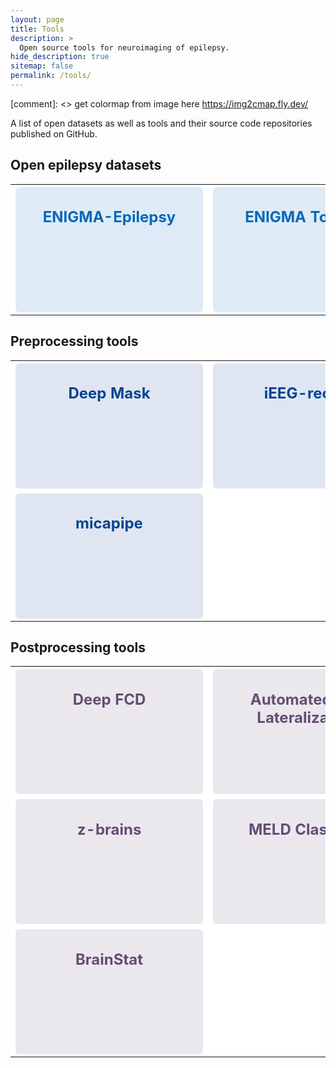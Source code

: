 ```yaml
---
layout: page
title: Tools
description: >
  Open source tools for neuroimaging of epilepsy.
hide_description: true
sitemap: false
permalink: /tools/
---
```


[comment]: <> get colormap from image here https://img2cmap.fly.dev/ 

<html>
<head>
<meta name="viewport" content="width=device-width, initial-scale=1">
<style>
.flip-card {
  background-color: transparent;
  width: 300px;
  height: 200px;
  perspective: 1000px;
}
.flip-card-inner {
  position: relative;
  width: 100%;
  height: 100%;
  text-align: center;
  transition: transform 0.6s;
  transform-style: preserve-3d;
  border-radius: 6px;
}
.flip-card:hover .flip-card-inner {
  transform: rotateY(180deg);
}
.flip-card-front, .flip-card-back {
  position: absolute;
  width: 100%;
  height: 100%;
  -webkit-backface-visibility: hidden;
  backface-visibility: hidden;
  border-radius: 6px;
}
.flip-card-front {
  background-color: #bbb;
  color: black;
  border-radius: 6px;
}
.flip-card-back {
  background-color: #afafaf;
  color: white;
  transform: rotateY(180deg);
  border-radius: 6px;
}
table, th, td {
  background: white!important;
  border: 0px;
  border: none!important;
  border-bottom: none;
  border-top: none;
}
</style>
</head>
<body>

<p>
A list of open datasets as well as tools and their source code repositories published on GitHub.
<br/> </p>

<h2> Open epilepsy datasets </h2>

<table>
  <tr>
    <th>
    <div class="flip-card">
      <div class="flip-card-inner">
        <div class="flip-card-front" style="background-color: rgba(6,104,185,0.13)">
          <h2 style="color:#0668b9">ENIGMA-Epilepsy</h2> 
        </div>
        <div class="flip-card-back" style="background-color: rgba(6,104,185,0.88)">
          <br/>
          <p style="font-size:18px"><a href="https://enigma.ini.usc.edu/ongoing/enigma-epilepsy/" target="_blank" style="color: #ffffff">ENIGMA-Epilepsy</a></p>
          <p style="font-size:14px">
          ENIGMA-Epilepsy is dedicated to improving our understanding of in vivo neuroanatomical disruptions in people with epilepsy compared to healthy individuals
          </p> 
        </div>
      </div>
    </div>
    </th>
    <th>
    <div class="flip-card">
      <div class="flip-card-inner">
        <div class="flip-card-front" style="background-color: rgba(6,104,185,0.13)">
          <h2 style="color:#0668b9">ENIGMA Toolbox</h2> 
        </div>
        <div class="flip-card-back" style="background-color: rgba(6,104,185,0.88)">
          <br/>
          <p style="font-size:18px"><a href="https://enigma-toolbox.readthedocs.io/" target="_blank" style="color: #ffffff">ENIGMA Toolbox</a></p>
          <p style="font-size:14px">
          A repository for accessing 100+ ENIGMA statistical maps, visualizing cortical and subcortical surface data
          </p> 
        </div>
      </div>
    </div>
    </th>
  </tr>
</table>

<h2> Preprocessing tools </h2>
<table>
  <tr>
    <th>
    <div class="flip-card">
      <div class="flip-card-inner">
        <div class="flip-card-front" style="background-color: rgba(8,67,145,0.13)">
          <h2 style="color:#084391">Deep Mask</h2> 
        </div>
        <div class="flip-card-back" style="background-color: rgba(8,67,145,0.88)">
          <br/>
          <p style="font-size:18px"><a href="https://github.com/NOEL-MNI/deepMask" target="_blank" style="color: #ffffff">Deep Mask</a></p>
          <p style="font-size:14px">
          Accurate brain segmentation in malformations of cortical development
          </p> 
        </div>
      </div>
    </div>
    </th>
    <th>
    <div class="flip-card">
      <div class="flip-card-inner">
        <div class="flip-card-front" style="background-color: rgba(8,67,145,0.13)">
          <h2 style="color:#084391">iEEG-recon</h2> 
        </div>
        <div class="flip-card-back" style="background-color: rgba(8,67,145,0.88)">
          <br/>
          <p style="font-size:18px"><a href="https://github.com/penn-cnt/ieeg-recon" target="_blank" style="color: #ffffff">iEEG-recon</a></p>
          <p style="font-size:14px">
          A modular pipeline to reconstruct iEEG electrode locations in MRI images
          </p> 
        </div>
      </div>
    </div>
    </th>
  </tr>
  <tr>
    <th>
    <div class="flip-card">
      <div class="flip-card-inner">
        <div class="flip-card-front" style="background-color: rgba(8,67,145,0.13)">
          <h2 style="color:#084391">micapipe</h2> 
        </div>
        <div class="flip-card-back" style="background-color: rgba(8,67,145,0.88)">
          <br/>
          <p style="font-size:18px"><a href="https://micapipe.readthedocs.io/en/latest/" target="_blank" style="color: #ffffff">micapipe</a></p>
          <p style="font-size:14px">
           A semi-flexible and robust framework to process MRI images and generate ready to use modality based connectomes
          </p> 
        </div>
      </div>
    </div>
    </th>
  </tr>
</table>


<h2> Postprocessing tools </h2>
<table>
  <tr>
    <th>
    <div class="flip-card">
      <div class="flip-card-inner">
        <div class="flip-card-front" style="background-color: rgba(101,76,117,0.13)">
          <h2 style="color:#654c75">Deep FCD</h2> 
        </div>
        <div class="flip-card-back" style="background-color: rgba(101,76,117,0.88)">
          <br/>
          <p style="font-size:18px"><a href="https://github.com/NOEL-MNI/deepFCD" target="_blank" style="color: #ffffff">Deep FCD</a></p>
          <p style="font-size:14px">
          Multicenter validated and automated detection of focal cortical dysplasia using deep learning
          </p> 
        </div>
      </div>
    </div>
    </th>
    <th>
    <div class="flip-card">
      <div class="flip-card-inner">
        <div class="flip-card-front" style="background-color: rgba(101,76,117,0.13)">
          <h2 style="color:#654c75">Automated TLE Lateralization</h2> 
        </div>
        <div class="flip-card-back" style="background-color: rgba(101,76,117,0.88)">
          <br/>
          <p style="font-size:18px"><a href="https://github.com/NOEL-MNI/Automated_TLE_Lateralization" target="_blank" style="color: #ffffff">Automated TLE Lateralization</a></p>
          <p style="font-size:14px">
          An MRI-based machine learning prediction framework to lateralize hippocampal sclerosis in patients
          with temporal lobe epilepsy
          </p> 
        </div>
      </div>
    </div>
    </th>
  </tr>
  
  <tr>
  <th>
  <div class="flip-card">
    <div class="flip-card-inner">
      <div class="flip-card-front" style="background-color: rgba(101,76,117,0.13)">
        <h2 style="color:#654c75">z-brains</h2> 
      </div>
      <div class="flip-card-back" style="background-color: rgba(101,76,117,0.88)">
        <br/>
        <p style="font-size:18px"><a href="https://github.com/MICA-MNI/z-brains" target="_blank" style="color: #ffffff">z-brains</a></p>
        <p style="font-size:14px">
        An open software for multimodal lesion mapping in focal epilepsy
        </p> 
      </div>
    </div>
  </div>
  </th>
  <th>
  <div class="flip-card">
    <div class="flip-card-inner">
      <div class="flip-card-front" style="background-color: rgba(101,76,117,0.13)">
        <h2 style="color:#654c75">MELD Classifier</h2> 
      </div>
      <div class="flip-card-back" style="background-color: rgba(101,76,117,0.88)">
        <br/>
        <p style="font-size:18px"><a href="https://github.com/MELDProject/meld_classifier" target="_blank" style="color: #ffffff">MELD Classifier</a></p>
        <p style="font-size:14px">
        A neural network lesion classifier for the MELD project
        </p> 
      </div>
    </div>
  </div>
  </th>
</tr>

  <tr>
  <th>
  <div class="flip-card">
    <div class="flip-card-inner">
      <div class="flip-card-front" style="background-color: rgba(101,76,117,0.13)">
        <h2 style="color:#654c75">BrainStat</h2> 
      </div>
      <div class="flip-card-back" style="background-color: rgba(101,76,117,0.88)">
        <br/>
        <p style="font-size:18px"><a href="https://github.com/MICA-MNI/BrainStat" target="_blank" style="color: #ffffff">BrainStat</a></p>
        <p style="font-size:14px">
        A toolbox for statistical analysis of neuroimaging data
        </p> 
      </div>
    </div>
  </div>
  </th> 
</tr>
</table>

</body>
</html>
